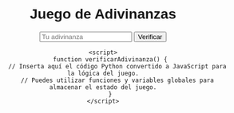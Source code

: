 <!DOCTYPE html>
<html lang="es">
<head>
    <meta charset="UTF-8">
    <meta name="viewport" content="width=device-width, initial-scale=1.0">
    <title>Juego de Adivinanzas</title>
    <style>
        body {
            font-family: Arial, sans-serif;
            text-align: center;
            margin-top: 50px;
        }
    </style>
</head>
<body>
    <h1>Juego de Adivinanzas</h1>
    <p id="mensaje"></p>
    <input type="number" id="adivinanza" placeholder="Tu adivinanza">
    <button onclick="verificarAdivinanza()">Verificar</button>

    <script>
        function verificarAdivinanza() {
            // Inserta aquí el código Python convertido a JavaScript para la lógica del juego.
            // Puedes utilizar funciones y variables globales para almacenar el estado del juego.
        }
    </script>
</body>
</html>
